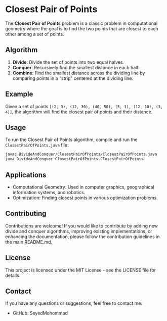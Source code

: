 # Closest Pair of Points

The **Closest Pair of Points** problem is a classic problem in computational geometry where the goal is to find the two points that are closest to each other among a set of points.

## Algorithm

1. **Divide**: Divide the set of points into two equal halves.
2. **Conquer**: Recursively find the smallest distance in each half.
3. **Combine**: Find the smallest distance across the dividing line by comparing points in a "strip" centered at the dividing line.

## Example

Given a set of points `[(2, 3), (12, 30), (40, 50), (5, 1), (12, 10), (3, 4)]`, the algorithm will find the closest pair of points and their distance.

## Usage

To run the Closest Pair of Points algorithm, compile and run the `ClosestPairOfPoints.java` file:

```bash
javac DivideAndConquer/ClosestPairOfPoints/ClosestPairOfPoints.java
java DivideAndConquer.ClosestPairOfPoints.ClosestPairOfPoints
```
## Applications

- Computational Geometry: Used in computer graphics, geographical information systems, and robotics.
- Optimization: Finding closest points in various optimization problems.

## Contributing

Contributions are welcome! If you would like to contribute by adding new divide and conquer algorithms, improving existing implementations, or enhancing the documentation, please follow the contribution guidelines in the main README.md.
## License

This project is licensed under the MIT License - see the LICENSE file for details.
## Contact

If you have any questions or suggestions, feel free to contact me:

- GitHub: SeyedMohommad